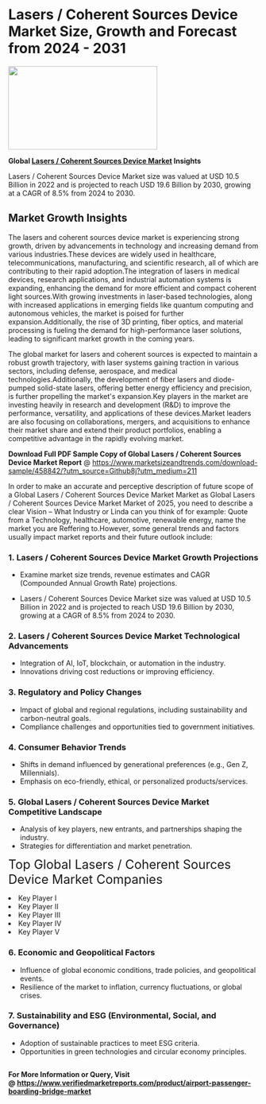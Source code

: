 <H1>Lasers / Coherent Sources Device Market Size, Growth and Forecast from 2024 - 2031</H1><img class="aligncenter size-medium wp-image-584254" src="https://thirdeyenews.in/wp-content/uploads/2024/09/Global-Market-Research-300x168.jpeg" alt="" width="300" height="168" /><p><strong>Global&nbsp;<a href="https://www.marketsizeandtrends.com/download-sample/458842/?utm_source=Github8j?utm_medium=211">Lasers / Coherent Sources Device Market</a> Insights</strong></p><p>Lasers / Coherent Sources Device Market size was valued at USD 10.5 Billion in 2022 and is projected to reach USD 19.6 Billion by 2030, growing at a CAGR of 8.5% from 2024 to 2030.</p><p><h2>Market Growth Insights</h2> <p>The lasers and coherent sources device market is experiencing strong growth, driven by advancements in technology and increasing demand from various industries.These devices are widely used in healthcare, telecommunications, manufacturing, and scientific research, all of which are contributing to their rapid adoption.The integration of lasers in medical devices, research applications, and industrial automation systems is expanding, enhancing the demand for more efficient and compact coherent light sources.With growing investments in laser-based technologies, along with increased applications in emerging fields like quantum computing and autonomous vehicles, the market is poised for further expansion.Additionally, the rise of 3D printing, fiber optics, and material processing is fueling the demand for high-performance laser solutions, leading to significant market growth in the coming years.</p> <p>The global market for lasers and coherent sources is expected to maintain a robust growth trajectory, with laser systems gaining traction in various sectors, including defense, aerospace, and medical technologies.Additionally, the development of fiber lasers and diode-pumped solid-state lasers, offering better energy efficiency and precision, is further propelling the market's expansion.Key players in the market are investing heavily in research and development (R&D) to improve the performance, versatility, and applications of these devices.Market leaders are also focusing on collaborations, mergers, and acquisitions to enhance their market share and extend their product portfolios, enabling a competitive advantage in the rapidly evolving market.</p> <p><span class=""><strong>Download Full PDF Sample Copy of Global Lasers / Coherent Sources Device Market Report</strong> @ <a href="https://www.marketsizeandtrends.com/download-sample/458842/?utm_source=Github8j?utm_medium=211" target="_blank">https://www.marketsizeandtrends.com/download-sample/458842/?utm_source=Github8j?utm_medium=211</a></span></p><p>In order to make an accurate and perceptive description of future scope of a Global&nbsp;Lasers / Coherent Sources Device Market Market as Global&nbsp;Lasers / Coherent Sources Device Market Market of 2025, you need to describe a clear Vision &ndash; What Industry or Linda can you think of for example: Quote from a Technology, healthcare, automotive, renewable energy, name the market you are Reffering to.However, some general trends and factors usually impact market reports and their future outlook include:</p><h3>1.&nbsp;<strong>Lasers / Coherent Sources Device Market Growth Projections</strong></h3><ul><li>Examine market size trends, revenue estimates and CAGR (Compounded Annual Growth Rate) projections.</li><li><p>Lasers / Coherent Sources Device Market size was valued at USD 10.5 Billion in 2022 and is projected to reach USD 19.6 Billion by 2030, growing at a CAGR of 8.5% from 2024 to 2030.</p></li></ul><h3>2.&nbsp;<strong>Lasers / Coherent Sources Device Market Technological Advancements</strong></h3><ul><li>Integration of AI, IoT, blockchain, or automation in the industry.</li><li>Innovations driving cost reductions or improving efficiency.</li></ul><h3>3.&nbsp;<strong>Regulatory and Policy Changes</strong></h3><ul><li>Impact of global and regional regulations, including sustainability and carbon-neutral goals.</li><li>Compliance challenges and opportunities tied to government initiatives.</li></ul><h3>4.&nbsp;<strong>Consumer Behavior Trends</strong></h3><ul><li>Shifts in demand influenced by generational preferences (e.g., Gen Z, Millennials).</li><li>Emphasis on eco-friendly, ethical, or personalized products/services.</li></ul><h3>5.&nbsp;<strong>Global Lasers / Coherent Sources Device Market Competitive Landscape</strong></h3><ul><li>Analysis of key players, new entrants, and partnerships shaping the industry.</li><li>Strategies for differentiation and market penetration.</li></ul><p data-pm-slice="1 1 []"><span style="color: inherit; font-family: inherit; font-size: 25px;">Top Global Lasers / Coherent Sources Device Market Companies</span></p><div class="" data-test-id=""><p><li>Key Player I</li><li> Key Player II</li><li> Key Player III</li><li> Key Player IV</li><li> Key Player V</li></p></div><h3>6.&nbsp;<strong>Economic and Geopolitical Factors</strong></h3><ul><li>Influence of global economic conditions, trade policies, and geopolitical events.</li><li>Resilience of the market to inflation, currency fluctuations, or global crises.</li></ul><h3>7.&nbsp;<strong>Sustainability and ESG (Environmental, Social, and Governance)</strong></h3><ul><li>Adoption of sustainable practices to meet ESG criteria.</li><li>Opportunities in green technologies and circular economy principles.</li></ul><h2><strong style="font-size: 14px;">For More Information or Query, Visit @&nbsp;</strong><a style="background-color: #ffffff; font-size: 14px;" href="https://www.marketsizeandtrends.com/report/lasers-coherent-sources-device-market/" target="_blank">https://www.verifiedmarketreports.com/product/airport-passenger-boarding-bridge-market</a></h2>